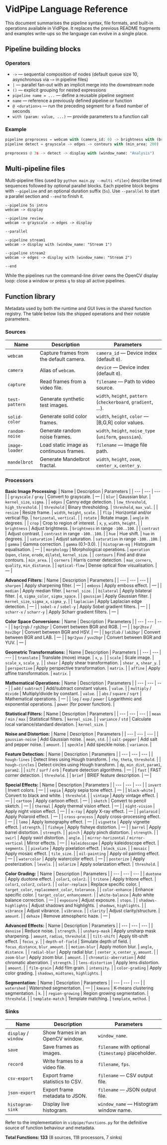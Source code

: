 # VidPipe Language Reference

This document summarises the pipeline syntax, file formats, and built-in operations available in VidPipe. It replaces the
previous README fragments and examples write-ups so the language can evolve in a single place.

## Pipeline building blocks

### Operators

- `->` — sequential composition of nodes (default queue size 10, asynchronous via `~>` in pipeline files)
- `|` — parallel fan-out with an implicit merge into the downstream node
- `()` — explicit grouping for nested expressions
- `pipeline name = ...` — define a reusable pipeline segment
- `name` — reference a previously defined pipeline or function
- `@ <duration>s` — run the preceding segment for a fixed number of seconds
- `with (param: value, ...)` — provide parameters to a function call

### Example

```python
pipeline preprocess = webcam with (camera_id: 0) -> brightness with (brightness: 20)
pipeline detect = grayscale -> edges -> contours with (min_area: 200)

preprocess @ 3s -> detect -> display with (window_name: "Analysis")
```

## Multi-pipeline files

Multi-pipeline files (used by `python main.py --multi <file>`) describe timed sequences followed by optional parallel blocks.
Each pipeline block begins with `--pipeline` and an optional duration suffix (`5s`). Use `--parallel` to start a parallel section
and `--end` to finish it.

```text
--pipeline 5s intro
webcam -> display

--pipeline review
webcam -> grayscale -> edges -> display

--parallel

--pipeline stream1
webcam -> display with (window_name: "Stream 1")

--pipeline stream2
webcam -> edges -> display with (window_name: "Stream 2")

--end
```

While the pipelines run the command-line driver owns the OpenCV display loop: close a window or press `q` to stop all active
pipelines.

## Function library

Metadata used by both the runtime and GUI lives in the shared function registry. The table below lists the shipped operations
and their notable parameters.

### Sources

| Name | Description | Parameters |
| --- | --- | --- |
| `webcam` | Capture frames from the default camera. | `camera_id` — Device index (default `0`). |
| `camera` | Alias of `webcam`. | `device` — Device index (default `0`). |
| `capture` | Read frames from a video file. | `filename` — Path to video source. |
| `test-pattern` | Generate synthetic test images. | `width`, `height`, `pattern` (`checkerboard`, `gradient`, ...). |
| `solid-color` | Generate solid color frames. | `width`, `height`, `color` — [B,G,R] color values. |
| `random-noise` | Generate random noise frames. | `width`, `height`, `noise_type` (`uniform`, `gaussian`). |
| `image-loader` | Load static image as continuous frames. | `filename` — Image file path. |
| `mandelbrot` | Generate Mandelbrot fractal. | `width`, `height`, `zoom`, `center_x`, `center_y`. |

### Processors

**Basic Image Processing:**
| Name | Description | Parameters |
| --- | --- | --- |
| `grayscale` / `gray` | Convert to grayscale. | — |
| `blur` | Gaussian blur. | `kernel_size`, `sigma`. |
| `edges` | Canny edge detection. | `low_threshold`, `high_threshold`. |
| `threshold` | Binary thresholding. | `threshold`, `max_val`. |
| `resize` | Resize frame. | `width`, `height`, `scale`. |
| `flip` | Horizontal and/or vertical flip. | `horizontal`, `vertical`. |
| `rotate` | Rotate image. | `angle` in degrees. |
| `crop` | Crop to region of interest. | `x`, `y`, `width`, `height`. |
| `brightness` | Adjust brightness. | `brightness` in range `-100..100`. |
| `contrast` | Adjust contrast. | `contrast` in range `-100..100`. |
| `hue` | Hue shift. | `hue` in degrees. |
| `saturation` | Adjust saturation. | `saturation` in range `-100..100`. |
| `gamma` | Gamma correction. | `gamma` (0.1–3.0). |
| `histogram-eq` | Histogram equalisation. | — |
| `morphology` | Morphological operations. | `operation` (`open`, `close`, `erode`, `dilate`), `kernel_size`. |
| `contours` | Find and draw contours. | `min_area`. |
| `corners` | Harris corner detection. | `max_corners`, `quality`, `min_distance`. |
| `optical-flow` | Dense optical flow visualisation. | — |

**Advanced Filters:**
| Name | Description | Parameters |
| --- | --- | --- |
| `sharpen` | Apply sharpening filter. | — |
| `emboss` | Apply emboss effect. | — |
| `median` | Apply median filter. | `kernel_size`. |
| `bilateral` | Apply bilateral filter. | `d`, `sigma_color`, `sigma_space`. |
| `gaussian` | Apply Gaussian filter. | `kernel_size`, `sigma_x`, `sigma_y`. |
| `laplacian` | Apply Laplacian edge detection. | — |
| `sobel-x` / `sobel-y` | Apply Sobel gradient filters. | — |
| `scharr-x` / `scharr-y` | Apply Scharr gradient filters. | — |

**Color Space Conversions:**
| Name | Description | Parameters |
| --- | --- | --- |
| `bgr2rgb` / `rgb2bgr` | Convert between BGR and RGB. | — |
| `bgr2hsv` / `hsv2bgr` | Convert between BGR and HSV. | — |
| `bgr2lab` / `lab2bgr` | Convert between BGR and LAB. | — |
| `bgr2yuv` / `yuv2bgr` | Convert between BGR and YUV. | — |

**Geometric Transformations:**
| Name | Description | Parameters |
| --- | --- | --- |
| `translate` | Translate (move) image. | `x`, `y`. |
| `scale` | Scale image. | `scale_x`, `scale_y`. |
| `shear` | Apply shear transformation. | `shear_x`, `shear_y`. |
| `perspective` | Apply perspective transformation. | `matrix`. |
| `affine` | Apply affine transformation. | `matrix`. |

**Mathematical Operations:**
| Name | Description | Parameters |
| --- | --- | --- |
| `add` / `subtract` | Add/subtract constant values. | `value`. |
| `multiply` / `divide` | Multiply/divide by constant. | `value`. |
| `abs` / `square` / `sqrt` | Mathematical operations. | — |
| `log` / `exp` / `power` | Logarithmic and exponential operations. | `power` (for power function). |

**Statistical Filters:**
| Name | Description | Parameters |
| --- | --- | --- |
| `mean` / `min` / `max` | Statistical filters. | `kernel_size`. |
| `variance` / `std` | Calculate local variance/standard deviation. | `kernel_size`. |

**Noise and Distortion:**
| Name | Description | Parameters |
| --- | --- | --- |
| `gaussian-noise` | Add Gaussian noise. | `mean`, `std`. |
| `salt-pepper` | Add salt and pepper noise. | `amount`. |
| `speckle` | Add speckle noise. | `variance`. |

**Feature Detection:**
| Name | Description | Parameters |
| --- | --- | --- |
| `hough-lines` | Detect lines using Hough transform. | `rho`, `theta`, `threshold`. |
| `hough-circles` | Detect circles using Hough transform. | `dp`, `min_dist`, `param1`, `param2`. |
| `sift` / `surf` / `orb` | Feature detection algorithms. | — |
| `fast` | FAST corner detection. | `threshold`. |
| `brief` | BRIEF feature description. | — |

**Special Effects:**
| Name | Description | Parameters |
| --- | --- | --- |
| `invert` | Invert colors. | — |
| `sepia` | Apply sepia tone effect. | — |
| `black-white` | Convert to black and white. | `threshold`. |
| `vintage` | Apply vintage effect. | — |
| `cartoon` | Apply cartoon effect. | — |
| `sketch` | Convert to pencil sketch. | — |
| `thermal` | Apply thermal vision effect. | — |
| `night-vision` | Apply night vision effect. | — |
| `x-ray` | Apply X-ray effect. | — |
| `polaroid` | Apply Polaroid effect. | — |
| `cross-process` | Apply cross-processing effect. | — |
| `lomo` | Apply lomography effect. | — |
| `vignette` | Apply vignette effect. | `strength`. |
| `fisheye` | Apply fisheye distortion. | — |
| `barrel` | Apply barrel distortion. | `strength`. |
| `pinch` | Apply pinch distortion. | `strength`. |
| `swirl` | Apply swirl distortion. | `angle`. |
| `mirror-horizontal` / `mirror-vertical` | Mirror effects. | — |
| `kaleidoscope` | Apply kaleidoscope effect. | `segments`. |
| `pixelate` | Apply pixelation effect. | `block_size`. |
| `mosaic` | Apply mosaic effect. | `tile_size`. |
| `oil-painting` | Apply oil painting effect. | — |
| `watercolor` | Apply watercolor effect. | — |
| `posterize` | Apply posterization. | `levels`. |
| `solarize` | Apply solarization effect. | `threshold`. |

**Color Grading:**
| Name | Description | Parameters |
| --- | --- | --- |
| `duotone` | Apply duotone effect. | `color1`, `color2`. |
| `tritone` | Apply tritone effect. | `color1`, `color2`, `color3`. |
| `color-replace` | Replace specific color. | `target_color`, `replacement_color`, `tolerance`. |
| `color-enhance` | Enhance specific color. | `target_color`, `enhancement`. |
| `white-balance` | Auto white balance correction. | — |
| `exposure` | Adjust exposure. | `stops`. |
| `shadows-highlights` | Adjust shadows and highlights. | `shadows`, `highlights`. |
| `vibrance` | Adjust vibrance. | `vibrance`. |
| `clarity` | Adjust clarity/structure. | `amount`. |
| `dehaze` | Remove atmospheric haze. | — |

**Advanced Effects:**
| Name | Description | Parameters |
| --- | --- | --- |
| `denoise` | Reduce noise. | `strength`. |
| `unsharp-mask` | Apply unsharp mask sharpening. | `amount`, `radius`, `threshold`. |
| `tilt-shift` | Apply tilt-shift effect. | `focus_y`. |
| `depth-of-field` | Simulate depth of field. | `focus_distance`, `blur_amount`. |
| `motion-blur` | Apply motion blur. | `angle`, `distance`. |
| `radial-blur` | Apply radial blur. | `center_x`, `center_y`, `amount`. |
| `zoom-blur` | Apply zoom blur. | `amount`. |
| `chromatic-aberration` | Add chromatic aberration. | `strength`. |
| `lens-distortion` | Apply lens distortion. | `amount`. |
| `film-grain` | Add film grain. | `intensity`. |
| `color-grading` | Apply color grading. | `shadows`, `midtones`, `highlights`. |

**Segmentation:**
| Name | Description | Parameters |
| --- | --- | --- |
| `watershed` | Watershed segmentation. | — |
| `kmeans` | K-means clustering segmentation. | `k`. |
| `region-growing` | Region growing segmentation. | `threshold`. |
| `template-match` | Template matching. | `template`, `method`. |

### Sinks

| Name | Description | Parameters |
| --- | --- | --- |
| `display` / `window` | Show frames in an OpenCV window. | `window_name`. |
| `save` | Save frames as images. | `filename` with optional `{timestamp}` placeholder. |
| `record` | Write frames to a video file. | `filename`, `fps`. |
| `csv-export` | Export frame statistics to CSV. | `filename` — CSV output file. |
| `json-export` | Export frame metadata to JSON. | `filename` — JSON output file. |
| `histogram-sink` | Display live histogram. | `window_name` — Histogram window name. |

Refer to the implementation in `vidpipe/functions.py` for the definitive source of function behaviour and metadata.

**Total Functions: 133** (8 sources, 118 processors, 7 sinks)
